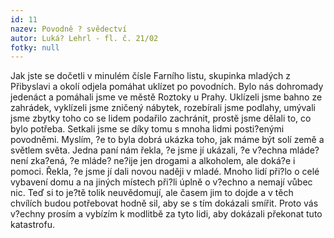 ```yaml
---
id: 11
nazev: Povodně ? svědectví
autor: Luká? Lehrl - fl. č. 21/02
fotky: null
---
```

Jak jste se dočetli v minulém čísle Farního listu, skupinka mladých z Přibyslavi a okolí odjela pomáhat uklízet po povodních. Bylo nás dohromady jedenáct a pomáhali jsme ve městě Roztoky u Prahy. Uklízeli jsme bahno ze zahrádek, vyklízeli jsme zničený nábytek, rozebírali jsme podlahy, umývali jsme zbytky toho co se lidem podařilo zachránit, prostě jsme dělali to, co bylo potřeba. Setkali jsme se díky tomu s mnoha lidmi posti?enými povodněmi. Myslím, ?e to byla dobrá ukázka toho, jak máme být solí země a světlem světa. Jedna paní nám řekla, ?e jsme jí ukázali, ?e v?echna mláde? není zka?ená, ?e mláde? ne?ije jen drogami a alkoholem, ale doká?e i pomoci. Řekla, ?e jsme jí dali novou naději v mladé. Mnoho lidí při?lo o celé vybavení domu a na jiných místech při?li úplně o v?echno a nemají vůbec nic. Teď si to je?tě tolik neuvědomují, ale časem jim to dojde a v těch chvílích budou potřebovat hodně sil, aby se s tím dokázali smířit. Proto vás v?echny prosím a vybízím k modlitbě za tyto lidi, aby dokázali překonat tuto katastrofu.
